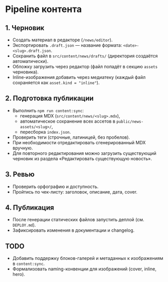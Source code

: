 # Pipeline контента

## 1. Черновик

- Создать материал в редакторе (`/news/editor`).
- Экспортировать `.draft.json` — название формата: `<date>-<slug>.draft.json`.
- Сохранить файл в `src/content/news/drafts/` (директория создаётся автоматически).
- Обложку загрузить через редактор (файл попадёт в секцию `assets` черновика).
- Inline-изображения добавить через медиатеку (каждый файл сохраняется как `asset.kind = "inline"`).

## 2. Подготовка публикации

- Выполнить `npm run content:sync`:
  - генерация MDX (`src/content/news/<slug>.mdx`),
  - автоматическое сохранение всех ассетов в `public/news-assets/<slug>/`,
  - пересборка `index.json`.
- Проверить теги (строчные, латиницей, без пробелов).
- При необходимости отредактировать сгенерированный MDX вручную.
- Для повторного редактирования можно загрузить существующий черновик из раздела «Редактировать существующую новость».

## 3. Ревью

- Проверить орфографию и доступность.
- Пройтись по чек-листу: заголовок, описание, дата, cover.

## 4. Публикация

- После генерации статических файлов запустить деплой (см. `DEPLOY.md`).
- Зафиксировать изменения в документации и changelog.

## TODO

- Добавить поддержку блоков-галерей и метаданных к изображениям в `content:sync`.
- Формализовать naming-конвенции для изображений (cover, inline, hero).
